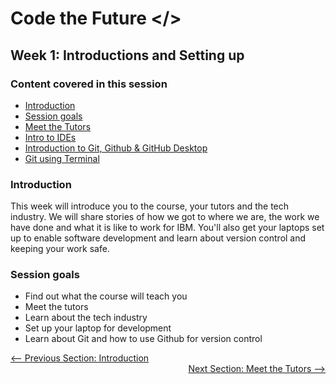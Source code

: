 # Code the Future </>

## Week 1: Introductions and Setting up

### Content covered in this session
- [Introduction](#Introduction)
- [Session goals](#Session-goals)
- [Meet the Tutors](Meet_the_tutors.md)
- [Intro to IDEs](intro_to_ide.md)
- [Introduction to Git, Github & GitHub Desktop](intro_to_github.md)
- [Git using Terminal](git_and_terminal.md)

### Introduction

This week will introduce you to the course, your tutors and the tech industry. 
We will share stories of how we got to where we are, the work we have done and 
what it is like to work for IBM.
You'll also get your laptops set up to enable software development and learn 
about version control and keeping your work safe.

### Session goals

- Find out what the course will teach you
- Meet the tutors
- Learn about the tech industry
- Set up your laptop for development
- Learn about Git and how to use Github for version control


<div style="width: 100%">
<a href='../README.md' ><-- Previous Section: Introduction</a>
<div align="right"><a  href='Meet_the_tutors.md'>Next Section: Meet the Tutors --></a></div>
</div>
